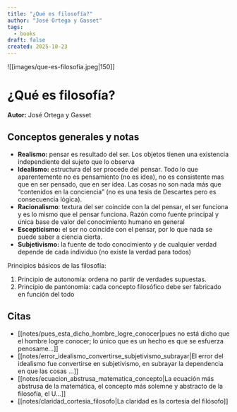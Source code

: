 ```yaml
---
title: "¿Qué es filosofía?"
author: "José Ortega y Gasset"
tags:
  - books
draft: false
created: 2025-10-23
---
```


![[images/que-es-filosofia.jpeg|150]]

# ¿Qué es filosofía?

**Autor:** José Ortega y Gasset


## Conceptos generales y notas
- **Realismo:** pensar es resultado del ser. Los objetos tienen una existencia independiente del sujeto que lo observa
- **Idealismo:** estructura del ser procede del pensar. Todo lo que aparentemente no es pensamiento (no es idea), no es consistente mas que en ser pensado, que en ser idea. Las cosas no son nada más que “contenidos en la conciencia” (no es una tesis de Descartes pero es consecuencia lógica).
- **Racionalismo**: textura del ser coincide con la del pensar, el ser funciona y es lo mismo que el pensar funciona. Razón como fuente principal y única base de valor del conocimiento humano en general
- **Escepticismo:** el ser no coincide con el pensar, por lo que nada se puede saber a ciencia cierta.
- **Subjetivismo:** la fuente de todo conocimiento y de cualquier verdad depende de cada individuo (no existe la verdad para todos)

Principios básicos de las filosofía:

1. Principio de autonomía: ordena no partir de verdades supuestas.
2. Principio de pantonomía: cada concepto filosófico debe ser fabricado en función del todo


## Citas
- [[notes/pues_esta_dicho_hombre_logre_conocer|pues no está dicho que el hombre logre conocer; lo único que es un hecho es que se esfuerza penosame...]]
- [[notes/error_idealismo_convertirse_subjetivismo_subrayar|El error del idealismo fue convertirse en subjetivismo, en subrayar la dependencia en que las cosas ...]]
- [[notes/ecuacion_abstrusa_matematica_concepto|La ecuación más abstrusa de la matemática, el concepto más solemne y abstracto de la filosofía, el U...]]
- [[notes/claridad_cortesia_filosofo|La claridad es la cortesía del filósofo]]
